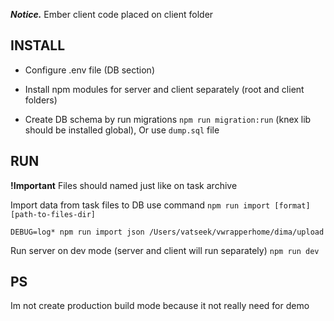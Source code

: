 ***Notice.*** 
Ember client code placed on client folder

INSTALL
---

- Configure .env file (DB section)

- Install npm modules for server and client separately (root and client folders)

- Create DB schema by run migrations ```npm run migration:run``` (knex lib should be installed global), 
Or use `dump.sql` file

RUN
---
**!Important** Files should named just like on task archive

Import data from task files to DB use command
```npm run import [format] [path-to-files-dir]```

```DEBUG=log* npm run import json /Users/vatseek/vwrapperhome/dima/upload``` 

Run server on dev mode (server and client will run separately) 
```npm run dev``` 


PS
-
Im not create production build mode because it not really need for demo
